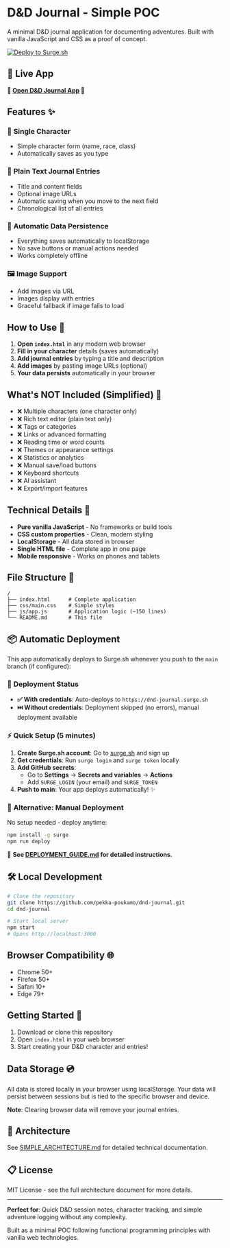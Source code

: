 # D&D Journal - Simple POC

A minimal D&D journal application for documenting adventures. Built with vanilla JavaScript and CSS as a proof of concept.

[![Deploy to Surge.sh](https://github.com/pekka-poukamo/dnd-journal/actions/workflows/deploy-surge.yml/badge.svg)](https://github.com/pekka-poukamo/dnd-journal/actions/workflows/deploy-surge.yml)

## 🚀 Live App

**🎲 [Open D&D Journal App](https://dnd-journal.surge.sh) 🎲**

## Features ✨

### 📝 **Single Character**
- Simple character form (name, race, class)
- Automatically saves as you type

### 📖 **Plain Text Journal Entries**
- Title and content fields
- Optional image URLs
- Automatic saving when you move to the next field
- Chronological list of all entries

### 💾 **Automatic Data Persistence**
- Everything saves automatically to localStorage
- No save buttons or manual actions needed
- Works completely offline

### 🖼️ **Image Support**
- Add images via URL
- Images display with entries
- Graceful fallback if image fails to load

## How to Use 🚀

1. **Open `index.html`** in any modern web browser
2. **Fill in your character** details (saves automatically)
3. **Add journal entries** by typing a title and description
4. **Add images** by pasting image URLs (optional)
5. **Your data persists** automatically in your browser

## What's NOT Included (Simplified) 🚫

- ❌ Multiple characters (one character only)
- ❌ Rich text editor (plain text only)
- ❌ Tags or categories
- ❌ Links or advanced formatting
- ❌ Reading time or word counts
- ❌ Themes or appearance settings
- ❌ Statistics or analytics
- ❌ Manual save/load buttons
- ❌ Keyboard shortcuts
- ❌ AI assistant
- ❌ Export/import features

## Technical Details 🔧

- **Pure vanilla JavaScript** - No frameworks or build tools
- **CSS custom properties** - Clean, modern styling
- **LocalStorage** - All data stored in browser
- **Single HTML file** - Complete app in one page
- **Mobile responsive** - Works on phones and tablets

## File Structure 📁

```
/
├── index.html      # Complete application
├── css/main.css    # Simple styles
├── js/app.js       # Application logic (~150 lines)
└── README.md       # This file
```

## 📦 Automatic Deployment

This app automatically deploys to Surge.sh whenever you push to the `main` branch (if configured):

### 🔧 **Deployment Status**
- **✅ With credentials**: Auto-deploys to `https://dnd-journal.surge.sh`
- **⏭️ Without credentials**: Deployment skipped (no errors), manual deployment available

### ⚡ Quick Setup (5 minutes)
1. **Create Surge.sh account**: Go to [surge.sh](https://surge.sh) and sign up
2. **Get credentials**: Run `surge login` and `surge token` locally
3. **Add GitHub secrets**: 
   - Go to **Settings** → **Secrets and variables** → **Actions**
   - Add `SURGE_LOGIN` (your email) and `SURGE_TOKEN`
4. **Push to main**: Your app deploys automatically! ✨

### 🚀 **Alternative: Manual Deployment**
No setup needed - deploy anytime:
```bash
npm install -g surge
npm run deploy
```

📖 **See [DEPLOYMENT_GUIDE.md](DEPLOYMENT_GUIDE.md) for detailed instructions.**

## 🛠 Local Development

```bash
# Clone the repository
git clone https://github.com/pekka-poukamo/dnd-journal.git
cd dnd-journal

# Start local server
npm start
# Opens http://localhost:3000
```

## Browser Compatibility 🌐

- Chrome 50+
- Firefox 50+
- Safari 10+
- Edge 79+

## Getting Started 🎯

1. Download or clone this repository
2. Open `index.html` in your web browser
3. Start creating your D&D character and entries!

## Data Storage 💿

All data is stored locally in your browser using localStorage. Your data will persist between sessions but is tied to the specific browser and device. 

**Note**: Clearing browser data will remove your journal entries.

## 📁 Architecture

See [SIMPLE_ARCHITECTURE.md](SIMPLE_ARCHITECTURE.md) for detailed technical documentation.

## 📋 License

MIT License - see the full architecture document for more details.

---

**Perfect for**: Quick D&D session notes, character tracking, and simple adventure logging without any complexity.

Built as a minimal POC following functional programming principles with vanilla web technologies.
